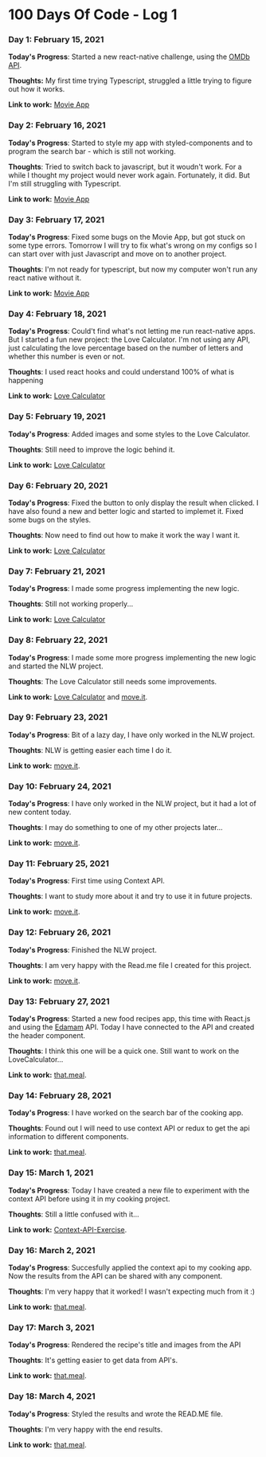 # 100 Days Of Code - Log 1

### Day 1: February 15, 2021

**Today's Progress**: Started a new react-native challenge, using the [OMDb API](http://www.omdbapi.com/). 

**Thoughts:** My first time trying Typescript, struggled a little trying to figure out how it works.

**Link to work:** [Movie App](https://github.com/varelabeatriz/desafio-mestres-da-web)

### Day 2: February 16, 2021

**Today's Progress**: Started to style my app with styled-components and to program the search bar - which is still not working.

**Thoughts**: Tried to switch back to javascript, but it woudn't work. For a while I thought my project would never work again. Fortunately, it did. But I'm still struggling with Typescript.

**Link to work:** [Movie App](https://github.com/varelabeatriz/desafio-mestres-da-web)

### Day 3: February 17, 2021

**Today's Progress**: Fixed some bugs on the Movie App, but got stuck on some type errors. Tomorrow I will try to fix what's wrong on my configs so I can start over with just Javascript and move on to another project.

**Thoughts**: I'm not ready for typescript, but now my computer won't run any react native without it.

**Link to work:** [Movie App](https://github.com/varelabeatriz/desafio-mestres-da-web)

### Day 4: February 18, 2021

**Today's Progress**: Could't find what's not letting me run react-native apps. But I started a fun new project: the Love Calculator. I'm not using any API, just calculating the love percentage based on the number of letters and whether this number is even or not.

**Thoughts**: I used react hooks and could understand 100% of what is happening

**Link to work:** [Love Calculator](https://github.com/varelabeatriz/LoveCalculator)

### Day 5: February 19, 2021

**Today's Progress**: Added images and some styles to the Love Calculator.

**Thoughts**: Still need to improve the logic behind it.

**Link to work:** [Love Calculator](https://github.com/varelabeatriz/LoveCalculator)

### Day 6: February 20, 2021

**Today's Progress**: Fixed the button to only display the result when clicked. I have also found a new and better logic and started to implemet it. Fixed some bugs on the styles.

**Thoughts**: Now need to find out how to make it work the way I want it.

**Link to work:** [Love Calculator](https://github.com/varelabeatriz/LoveCalculator)

### Day 7: February 21, 2021

**Today's Progress**: I made some progress implementing the new logic.

**Thoughts**: Still not working properly...

**Link to work:** [Love Calculator](https://github.com/varelabeatriz/LoveCalculator)

### Day 8: February 22, 2021

**Today's Progress**: I made some more progress implementing the new logic and started the NLW project.

**Thoughts**: The Love Calculator still needs some improvements.

**Link to work:** [Love Calculator](https://github.com/varelabeatriz/LoveCalculator) and [move.it](https://github.com/varelabeatriz/move.it).

### Day 9: February 23, 2021

**Today's Progress**: Bit of a lazy day, I have only worked in the NLW project.

**Thoughts**: NLW is getting easier each time I do it.

**Link to work:** [move.it](https://github.com/varelabeatriz/move.it).

### Day 10: February 24, 2021

**Today's Progress**: I have only worked in the NLW project, but it had a lot of new content today.

**Thoughts**: I may do something to one of my other projects later...

**Link to work:** [move.it](https://github.com/varelabeatriz/move.it).

### Day 11: February 25, 2021

**Today's Progress**: First time using Context API.

**Thoughts**: I want to study more about it and try to use it in future projects.

**Link to work:** [move.it](https://github.com/varelabeatriz/move.it).

### Day 12: February 26, 2021

**Today's Progress**: Finished the NLW project.

**Thoughts**: I am very happy with the Read.me file I created for this project.

**Link to work:** [move.it](https://github.com/varelabeatriz/move.it).

### Day 13: February 27, 2021

**Today's Progress**: Started a new food recipes app, this time with React.js and using the [Edamam](https://www.edamam.com/) API. Today I have connected to the API and created the header component.

**Thoughts**: I think this one will be a quick one. Still want to work on the LoveCalculator...

**Link to work:** [that.meal](https://github.com/varelabeatriz/that.meal).

### Day 14: February 28, 2021

**Today's Progress**: I have worked on the search bar of the cooking app.

**Thoughts**: Found out I will need to use context API or redux to get the api information to different components.

**Link to work:** [that.meal](https://github.com/varelabeatriz/that.meal).

### Day 15: March 1, 2021

**Today's Progress**: Today I have created a new file to experiment with the context API before using it in my cooking project.

**Thoughts**: Still a little confused with it...

**Link to work:** [Context-API-Exercise](https://github.com/varelabeatriz/Context-API-Exercise).

### Day 16: March 2, 2021

**Today's Progress**: Succesfully applied the context api to my cooking app. Now the results from the API can be shared with any component.

**Thoughts**: I'm very happy that it worked! I wasn't expecting much from it :)

**Link to work:** [that.meal](https://github.com/varelabeatriz/that.meal).

### Day 17: March 3, 2021

**Today's Progress**: Rendered the recipe's title and images from the API

**Thoughts**: It's getting easier to get data from API's.

**Link to work:** [that.meal](https://github.com/varelabeatriz/that.meal).

### Day 18: March 4, 2021

**Today's Progress**: Styled the results and wrote the READ.ME file.

**Thoughts**: I'm very happy with the end results.

**Link to work:** [that.meal](https://github.com/varelabeatriz/that.meal).


